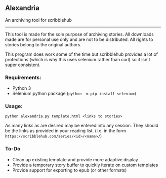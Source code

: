 ## Alexandria

An archiving tool for scribblehub

---

This tool is made for the sole purpose of archiving stories.
All downloads made are for personal use only and are not to be distributed.
All rights to stories belong to the original authors.

This program does work some of the time but scribblehub provides a lot of protections
(which is why this uses selenium rather than curl) so it isn't super consistent.

### Requirements:

* Python 3
* Selenium python package (`python -m pip install selenium`)

### Usage:

`python alexandria.py template.html <links to stories>`

As many links as are desired may be entered into any session.
They should be the links as provided in your reading list.
(i.e. in the form `https://scribblehub.com/series/<id>/<name>/`)

### To-Do

* Clean up existing template and provide more adaptive display
* Provide a temporary story buffer to quickly iterate on custom templates
* Provide support for exporting to epub (or other formats)

